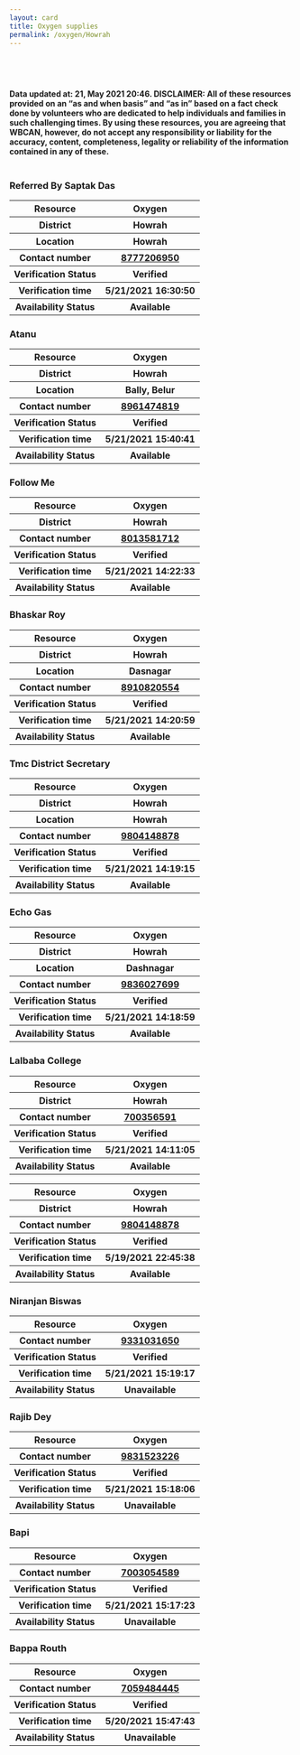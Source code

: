 ```yaml
---
layout: card
title: Oxygen supplies
permalink: /oxygen/Howrah
---
```


 <div style="margin-top: 20px; text-align: left; border: none;">

 <br><br>
<div class="text_foot"><h4> Data updated at: 21, May 2021 20:46. DISCLAIMER: All of these resources provided on an “as and when basis” and “as in” based on a fact check done by volunteers who are dedicated to help individuals and families in such challenging times. By using these resources, you are agreeing that WBCAN, however, do not accept any responsibility or liability for the accuracy, content, completeness, legality or reliability of the information contained in any of these. </h4> </div></div>
<div class="row">
	<div class="column">
<div class="card_av">
<h3>Referred By Saptak Das</h3>

<div class="info"><table>
<tr><th>Resource</th><th>Oxygen</th></tr>
<tr><th>District</th><th>Howrah</th></tr>
<tr><th>Location</th><th>Howrah</th></tr>
<tr><th>Contact number</th><th><a href="tel:8777206950">8777206950</a></th></tr>
<tr><th>Verification  Status</th><th>Verified</th></tr>
<tr><th>Verification time</th><th>5/21/2021 16:30:50</th></tr>
<tr><th>Availability Status</th><th>Available</th></tr>
</table></div></div>
<div class="card_av">
<h3>Atanu</h3>

<div class="info"><table>
<tr><th>Resource</th><th>Oxygen</th></tr>
<tr><th>District</th><th>Howrah</th></tr>
<tr><th>Location</th><th>Bally, Belur</th></tr>
<tr><th>Contact number</th><th><a href="tel:8961474819">8961474819</a></th></tr>
<tr><th>Verification  Status</th><th>Verified</th></tr>
<tr><th>Verification time</th><th>5/21/2021 15:40:41</th></tr>
<tr><th>Availability Status</th><th>Available</th></tr>
</table></div></div>
<div class="card_av">
<h3>Follow Me</h3>

<div class="info"><table>
<tr><th>Resource</th><th>Oxygen</th></tr>
<tr><th>District</th><th>Howrah</th></tr>
<tr><th>Contact number</th><th><a href="tel:8013581712">8013581712</a></th></tr>
<tr><th>Verification  Status</th><th>Verified</th></tr>
<tr><th>Verification time</th><th>5/21/2021 14:22:33</th></tr>
<tr><th>Availability Status</th><th>Available</th></tr>
</table></div></div>
<div class="card_av">
<h3>Bhaskar Roy</h3>

<div class="info"><table>
<tr><th>Resource</th><th>Oxygen</th></tr>
<tr><th>District</th><th>Howrah</th></tr>
<tr><th>Location</th><th>Dasnagar</th></tr>
<tr><th>Contact number</th><th><a href="tel:8910820554">8910820554</a></th></tr>
<tr><th>Verification  Status</th><th>Verified</th></tr>
<tr><th>Verification time</th><th>5/21/2021 14:20:59</th></tr>
<tr><th>Availability Status</th><th>Available</th></tr>
</table></div></div>
<div class="card_av">
<h3>Tmc District Secretary</h3>

<div class="info"><table>
<tr><th>Resource</th><th>Oxygen</th></tr>
<tr><th>District</th><th>Howrah</th></tr>
<tr><th>Location</th><th>Howrah</th></tr>
<tr><th>Contact number</th><th><a href="tel:9804148878">9804148878</a></th></tr>
<tr><th>Verification  Status</th><th>Verified</th></tr>
<tr><th>Verification time</th><th>5/21/2021 14:19:15</th></tr>
<tr><th>Availability Status</th><th>Available</th></tr>
</table></div></div>
<div class="card_av">
<h3>Echo Gas</h3>

<div class="info"><table>
<tr><th>Resource</th><th>Oxygen</th></tr>
<tr><th>District</th><th>Howrah</th></tr>
<tr><th>Location</th><th>Dashnagar</th></tr>
<tr><th>Contact number</th><th><a href="tel:9836027699">9836027699</a></th></tr>
<tr><th>Verification  Status</th><th>Verified</th></tr>
<tr><th>Verification time</th><th>5/21/2021 14:18:59</th></tr>
<tr><th>Availability Status</th><th>Available</th></tr>
</table></div></div>
<div class="card_av">
<h3>Lalbaba College</h3>

<div class="info"><table>
<tr><th>Resource</th><th>Oxygen</th></tr>
<tr><th>District</th><th>Howrah</th></tr>
<tr><th>Contact number</th><th><a href="tel:700356591">700356591</a></th></tr>
<tr><th>Verification  Status</th><th>Verified</th></tr>
<tr><th>Verification time</th><th>5/21/2021 14:11:05</th></tr>
<tr><th>Availability Status</th><th>Available</th></tr>
</table></div></div>
<div class="card_av">
<div class="info"><table>
<tr><th>Resource</th><th>Oxygen</th></tr>
<tr><th>District</th><th>Howrah</th></tr>
<tr><th>Contact number</th><th><a href="tel:9804148878">9804148878</a></th></tr>
<tr><th>Verification  Status</th><th>Verified</th></tr>
<tr><th>Verification time</th><th>5/19/2021 22:45:38</th></tr>
<tr><th>Availability Status</th><th>Available</th></tr>
</table></div></div>
<div class="card_nav">
<h3>Niranjan Biswas</h3>

<div class="info"><table>
<tr><th>Resource</th><th>Oxygen</th></tr>
<tr><th>Contact number</th><th><a href="tel:9331031650">9331031650</a></th></tr>
<tr><th>Verification  Status</th><th>Verified</th></tr>
<tr><th>Verification time</th><th>5/21/2021 15:19:17</th></tr>
<tr><th>Availability Status</th><th>Unavailable</th></tr>
</table></div></div>
<div class="card_nav">
<h3>Rajib Dey</h3>

<div class="info"><table>
<tr><th>Resource</th><th>Oxygen</th></tr>
<tr><th>Contact number</th><th><a href="tel:9831523226">9831523226</a></th></tr>
<tr><th>Verification  Status</th><th>Verified</th></tr>
<tr><th>Verification time</th><th>5/21/2021 15:18:06</th></tr>
<tr><th>Availability Status</th><th>Unavailable</th></tr>
</table></div></div>
<div class="card_nav">
<h3>Bapi</h3>

<div class="info"><table>
<tr><th>Resource</th><th>Oxygen</th></tr>
<tr><th>Contact number</th><th><a href="tel:7003054589">7003054589</a></th></tr>
<tr><th>Verification  Status</th><th>Verified</th></tr>
<tr><th>Verification time</th><th>5/21/2021 15:17:23</th></tr>
<tr><th>Availability Status</th><th>Unavailable</th></tr>
</table></div></div>
<div class="card_nav">
<h3>Bappa Routh</h3>

<div class="info"><table>
<tr><th>Resource</th><th>Oxygen</th></tr>
<tr><th>Contact number</th><th><a href="tel:7059484445">7059484445</a></th></tr>
<tr><th>Verification  Status</th><th>Verified</th></tr>
<tr><th>Verification time</th><th>5/20/2021 15:47:43</th></tr>
<tr><th>Availability Status</th><th>Unavailable</th></tr>
</table></div></div>
</div>
 </div>
